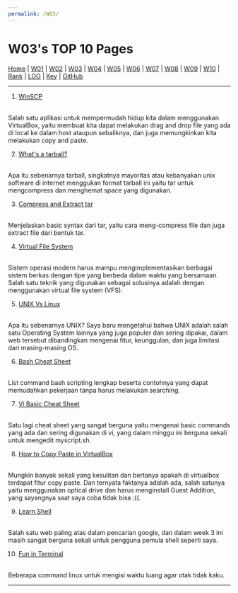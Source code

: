 ```yaml
---
permalink: /W03/
---
```


# W03's TOP 10 Pages

[Home](https://ikhsanpambayun.github.io/os211/) |
[W01](/os211/W01/) |
[W02](/os211/W02/) |
[W03](/os211/W03/) |
[W04]() |
[W05]() |
[W06]() |
[W07]() |
[W08]() |
[W09]() |
[W10]() |
[Rank](TXT/myrank.txt) |
[LOG](TXT/mylog.txt) | 
[Key](TXT/mypubkey.txt) |
[GitHub](https://github.com/ikhsanpambayun/os211)
<br>
<hr>

1. [WinSCP](https://sourceforge.net/projects/winscp/)
<br>
Salah satu aplikasi untuk mempermudah hidup kita dalam menggunakan VirtualBox, yaitu membuat kita dapat melakukan drag and drop file yang ada di local ke dalam host ataupun sebaliknya, dan juga memungkinkan kita melakukan copy and paste.

2. [What's a tarball?](http://computing.help.inf.ed.ac.uk/FAQ/whats-tarball-or-how-do-i-unpack-or-create-tgz-or-targz-file)
<br>
Apa itu sebenarnya tarball, singkatnya mayoritas atau kebanyakan unix software di internet menggukan format tarball ini yaitu tar untuk mengcompress dan menghemat space yang digunakan.

3. [Compress and Extract tar](https://www.cyberciti.biz/faq/tar-compress-command-on-linux-unix-to-create-tarball/)
<br>
Menjelaskan basic syntax dari tar, yaitu cara meng-compress file dan juga extract file dari bentuk tar.

4. [Virtual File System](http://openstorage.gunadarma.ac.id/linux/docs/v06/Kuliah/SistemOperasi/BUKU/SistemOperasi-4.X-2/ch16s05.html)
<br>
Sistem operasi modern harus mampu mengimplementasikan berbagai sistem berkas dengan tipe yang berbeda dalam waktu yang bersamaan. Salah satu teknik yang digunakan sebagai solusinya adalah dengan menggunakan virtual file system (VFS). 

5. [UNIX Vs Linux](https://www.guru99.com/difference-unix-vs-linux.html)
<br>
Apa itu sebenarnya UNIX? Saya baru mengetahui bahwa UNIX adalah salah satu Operating System lainnya yang juga populer dan sering dipakai, dalam web tersebut dibandingkan mengenai fitur, keunggulan, dan juga limitasi dari masing-masing OS.

6. [Bash Cheat Sheet](https://devhints.io/bash)
<br>
List command bash scripting lengkap beserta contohnya yang dapat memudahkan pekerjaan tanpa harus melakukan searching.

7. [Vi Basic Cheat Sheet](https://www.thegeekdiary.com/basic-vi-commands-cheat-sheet/)
<br>
Satu lagi cheat sheet yang sangat berguna yaitu mengenai basic commands yang ada dan sering digunakan di vi, yang dalam minggu ini berguna sekali untuk mengedit myscript.sh.

8. [How to Copy Paste in VirtualBox](https://www.howtogeek.com/187535/how-to-copy-and-paste-between-a-virtualbox-host-machine-and-a-guest-machine/#:~:text=On%20the%20Settings%20dialog%20box,the%20guest%20and%20vice%20versa.)
<br>
Mungkin banyak sekali yang kesulitan dan bertanya apakah di virtualbox terdapat fitur copy paste. Dan ternyata faktanya adalah ada, salah satunya yaitu menggunakan optical drive dan harus menginstall Guest Addition, yang sayangnya saat saya coba tidak bisa :((.

9. [Learn Shell](https://www.learnshell.org/)
<br>
Salah satu web paling atas dalam pencarian google, dan dalam week 3 ini masih sangat berguna sekali untuk pengguna pemula shell seperti saya.

10. [Fun in Terminal](https://www.tecmint.com/linux-funny-commands/)
<br>
Beberapa command linux untuk mengisi waktu luang agar otak tidak kaku.

<hr>

